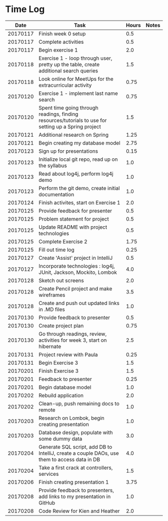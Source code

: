 # Time Log

| Date | Task | Hours | Notes |
|------|------|-------|-------|
| 20170117 | Finish week 0 setup | 0.5 | |
| 20170117 | Complete activities | 0.5 | |
| 20170117 | Begin exercise 1 | 2.0 | |
| 20170118 | Exercise 1 - loop through user, pretty up the table, create additional search queries | 1.5 | |
| 20170118 | Look online for MeetUps for the extracurricular activity | 0.75 | |
| 20170120 | Exercise 1 - implement last name search | 0.75 | |
| 20170120 | Spent time going through readings, finding resources/tutorials to use for setting up a Spring project | 1.5 | |
| 20170121 | Additional research on Spring | 1.25 | |
| 20170121 | Begin creating my database model | 2.75 | |
| 20170123 | Sign up for presentations | 0.15 | |
| 20170123 | Initialize local git repo, read up on the syllabus | 1.0 | |
| 20170123 | Read about log4j, perform log4j demo | 1.0 | |
| 20170123 | Perform the git demo, create initial documentation | 1.0 | |
| 20170124 | Finish activites, start on Exercise 1 | 2.0 | |
| 20170125 | Provide feedback for presenter | 0.5 | |
| 20170125 | Problem statement for project | 0.5 | |
| 20170125 | Update README with project technologies | 0.5 | |
| 20170125 | Complete Exercise 2 | 1.75 | |
| 20170125 | Fill out time log | 0.25 | |
| 20170127 | Create 'Assist' project in IntelliJ | 0.5 | |
| 20170127 | Incorporate technologies : log4j, JUnit, Jackson, Mockito, Lombok | 4.0 | |
| 20170128 | Sketch out screens | 2.0 | |
| 20170128 | Create Pencil project and make wireframes | 3.5 | |
| 20170128 | Create and push out updated links in .MD files | 1.0 | |
| 20170130 | Provide feedback to presenter | 0.5 | |
| 20170130 | Create project plan | 0.75 | |
| 20170130 | Go through readings, review, activities for week 3, start on hibernate | 2.5 | |
| 20170131 | Project review with Paula | 0.25 | |
| 20170131 | Begin Exercise 3 | 1.5 | |
| 20170201 | Finish Exercise 3 | 1.5 | |
| 20170201 | Feedback to presenter | 0.25 | |
| 20170201 | Begin database model | 1.0 | |
| 20170202 | Rebuild application | 2.0 | |
| 20170202 | Clean-up, push remaining docs to remote | 1.0 | |
| 20170203 | Research on Lombok, begin creating presentation | 1.0 | |
| 20170203 | Database design, populate with some dummy data | 3.0 | |
| 20170204 | Generate SQL script, add DB to IntelliJ, create a couple DAOs, use them to access data in DB | 4.0 | |
| 20170204 | Take a first crack at controllers, services | 1.5 | |
| 20170206 | Finish creating presentation 1 | 3.75 | |
| 20170208 | Provide feedback to presenters, add links to my presentation in GitHub | 1.0 | |
| 20170208 | Code Review for Kien and Heather | 2.0 | |
